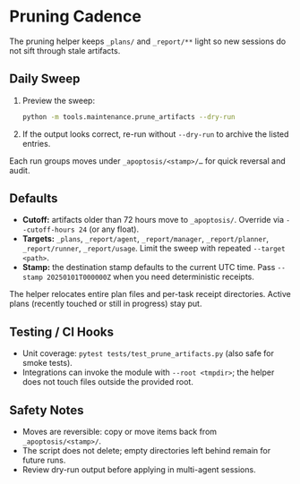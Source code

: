 # Pruning Cadence

The pruning helper keeps `_plans/` and `_report/**` light so new sessions do not sift through stale artifacts.

## Daily Sweep
1. Preview the sweep:
   ```bash
   python -m tools.maintenance.prune_artifacts --dry-run
   ```
2. If the output looks correct, re-run without `--dry-run` to archive the listed entries.

Each run groups moves under `_apoptosis/<stamp>/…` for quick reversal and audit.

## Defaults
- **Cutoff:** artifacts older than 72 hours move to `_apoptosis/`. Override via `--cutoff-hours 24` (or any float).
- **Targets:** `_plans`, `_report/agent`, `_report/manager`, `_report/planner`, `_report/runner`, `_report/usage`. Limit the sweep with repeated `--target <path>`.
- **Stamp:** the destination stamp defaults to the current UTC time. Pass `--stamp 20250101T000000Z` when you need deterministic receipts.

The helper relocates entire plan files and per-task receipt directories. Active plans (recently touched or still in progress) stay put.

## Testing / CI Hooks
- Unit coverage: `pytest tests/test_prune_artifacts.py` (also safe for smoke tests).
- Integrations can invoke the module with `--root <tmpdir>`; the helper does not touch files outside the provided root.

## Safety Notes
- Moves are reversible: copy or move items back from `_apoptosis/<stamp>/`.
- The script does not delete; empty directories left behind remain for future runs.
- Review dry-run output before applying in multi-agent sessions.

